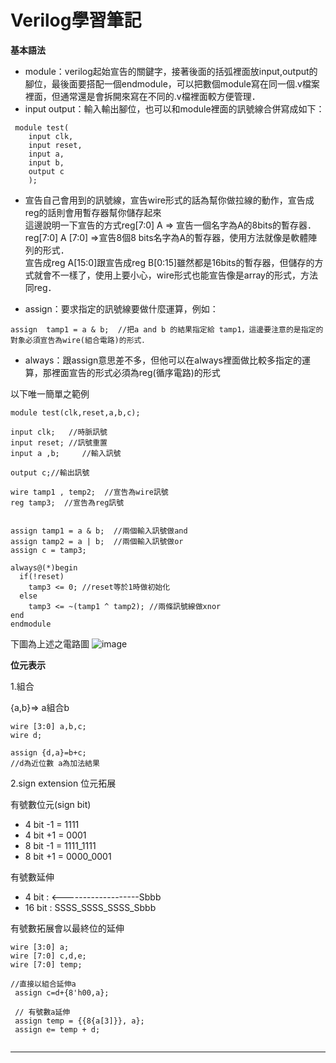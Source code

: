 # Verilog學習筆記
**基本語法**   
* module：verilog起始宣告的關鍵字，接著後面的括弧裡面放input,output的腳位，最後面要搭配一個endmodule，可以把數個module寫在同一個.v檔案裡面，但通常還是會拆開來寫在不同的.v檔裡面較方便管理．  
* input output：輸入輸出腳位，也可以和module裡面的訊號線合併寫成如下：  
```
 module test(
    input clk,
    input reset,
    input a,
    input b,
    output c
    );
```
* 宣告自己會用到的訊號線，宣告wire形式的話為幫你做拉線的動作，宣告成reg的話則會用暫存器幫你儲存起來  
這邊說明一下宣告的方式reg[7:0] A => 宣告一個名字為A的8bits的暫存器．  
reg[7:0] A [7:0] =>宣告8個8 bits名字為A的暫存器，使用方法就像是軟體陣列的形式．  
宣告成reg A[15:0]跟宣告成reg B[0:15]雖然都是16bits的暫存器，但儲存的方式就會不一樣了，使用上要小心，wire形式也能宣告像是array的形式，方法同reg．  

* assign：要求指定的訊號線要做什麼運算，例如：  
```
assign  tamp1 = a & b;  //把a and b 的結果指定給 tamp1，這邊要注意的是指定的對象必須宣告為wire(組合電路)的形式．
```
* always：跟assign意思差不多，但他可以在always裡面做比較多指定的運算，那裡面宣告的形式必須為reg(循序電路)的形式

以下唯一簡單之範例
```
module test(clk,reset,a,b,c);

input clk;   //時脈訊號
input reset; //訊號重置 
input a ,b;     //輸入訊號

output c;//輸出訊號

wire tamp1 , temp2;  //宣告為wire訊號
reg tamp3;  //宣告為reg訊號


assign tamp1 = a & b;  //兩個輸入訊號做and
assign tamp2 = a | b;  //兩個輸入訊號做or
assign c = tamp3;

always@(*)begin 
  if(!reset)
    tamp3 <= 0; //reset等於1時做初始化
  else
    tamp3 <= ~(tamp1 ^ tamp2); //兩條訊號線做xnor
end
endmodule
```
下圖為上述之電路圖
![image](https://user-images.githubusercontent.com/93378241/193494444-9b7eb62b-d883-4072-8b0e-6cb1835aa112.png)



**位元表示** 

1.組合  

{a,b}=> a組合b
 ```
 wire [3:0] a,b,c;
 wire d;
 
 assign {d,a}=b+c;
 //d為近位數 a為加法結果
 ```
 
 2.sign extension 位元拓展  
 
 有號數位元(sign bit)  
 * 4 bit -1 = 1111
 * 4 bit +1 = 0001
 * 8 bit -1 = 1111_1111
 * 8 bit +1 = 0000_0001  
 
 有號數延伸  
 
 * 4 bit  : <-------------------Sbbb  
 * 16 bit : SSSS_SSSS_SSSS_Sbbb 
 
 有號數拓展會以最終位的延伸
 ```
 wire [3:0] a;
 wire [7:0] c,d,e;
 wire [7:0] temp;
 
 //直接以組合延伸a
  assign c=d+{8'h00,a};
  
  // 有號數a延伸
  assign temp = {{8{a[3]}}, a};
  assign e= temp + d;
 
 
 ```
 
 ---------------------------- 
